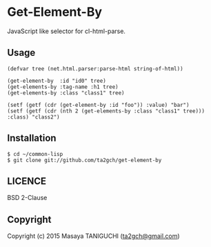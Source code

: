 # Get-Element-By
JavaScript like selector for cl-html-parse.
## Usage
```common-lisp
(defvar tree (net.html.parser:parse-html string-of-html))

(get-element-by  :id "id0" tree)
(get-elements-by :tag-name :h1 tree)
(get-elements-by :class "class1" tree)

(setf (getf (cdr (get-element-by :id "foo")) :value) "bar")
(setf (getf (cdr (nth 2 (get-elements-by :class "class1" tree))) :class) "class2")
```
## Installation
```
$ cd ~/common-lisp
$ git clone git://github.com/ta2gch/get-element-by
```
## LICENCE
BSD 2-Clause
## Copyright

Copyright (c) 2015 Masaya TANIGUCHI (ta2gch@gmail.com)
